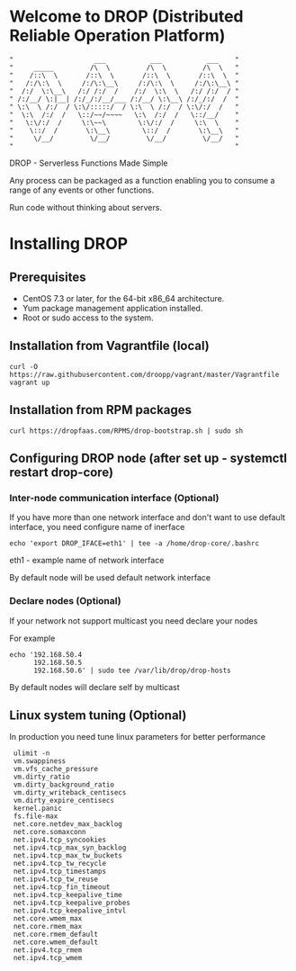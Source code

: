 # Welcome to DROP (Distributed Reliable Operation Platform)

    "                    ___           ___           ___    "
    "     _____         /\  \         /\  \         /\  \   "
    "    /::\  \       /::\  \       /::\  \       /::\  \  "
    "   /:/\:\  \     /:/\:\__\     /:/\:\  \     /:/\:\__\ "
    "  /:/  \:\__\   /:/ /:/  /    /:/  \:\  \   /:/ /:/  / "
    " /:/__/ \:|__| /:/_/:/__/___ /:/__/ \:\__\ /:/_/:/  /  "
    " \:\  \ /:/  / \:\/:::::/  / \:\  \ /:/  / \:\/:/  /   "
    "  \:\  /:/  /   \::/~~/~~~~   \:\  /:/  /   \::/__/    "
    "   \:\/:/  /     \:\~~\        \:\/:/  /     \:\  \    "
    "    \::/  /       \:\__\        \::/  /       \:\__\   "
    "     \/__/         \/__/         \/__/         \/__/   "
    "                                                       "


DROP - Serverless Functions Made Simple

Any process can be packaged as a function enabling you to consume a range of any events or other functions.

Run code without thinking about servers.


# Installing DROP
## Prerequisites

- CentOS 7.3 or later, for the 64-bit x86_64 architecture.
- Yum package management application installed.
- Root or sudo access to the system.


## Installation from Vagrantfile (local)


    curl -O https://raw.githubusercontent.com/droopp/vagrant/master/Vagrantfile
    vagrant up

## Installation from RPM packages

    curl https://dropfaas.com/RPMS/drop-bootstrap.sh | sudo sh


## Configuring DROP node (after set up  - systemctl restart drop-core)

### Inter-node communication interface (Optional)

If you have more than one network interface and don't want to use default interface,
you need configure name of inerface

    echo 'export DROP_IFACE=eth1' | tee -a /home/drop-core/.bashrc

eth1 - example name of network interface

By default node will be used default network interface


### Declare nodes (Optional)

If your network not support multicast you need declare your nodes

For example

    echo '192.168.50.4
          192.168.50.5
          192.168.50.6' | sudo tee /var/lib/drop/drop-hosts


By default nodes will declare self by multicast


## Linux system tuning (Optional)

In production you need tune linux parameters for better performance


     ulimit -n
     vm.swappiness
     vm.vfs_cache_pressure
     vm.dirty_ratio
     vm.dirty_background_ratio
     vm.dirty_writeback_centisecs
     vm.dirty_expire_centisecs
     kernel.panic
     fs.file-max
     net.core.netdev_max_backlog
     net.core.somaxconn
     net.ipv4.tcp_syncookies
     net.ipv4.tcp_max_syn_backlog
     net.ipv4.tcp_max_tw_buckets
     net.ipv4.tcp_tw_recycle
     net.ipv4.tcp_timestamps
     net.ipv4.tcp_tw_reuse
     net.ipv4.tcp_fin_timeout
     net.ipv4.tcp_keepalive_time
     net.ipv4.tcp_keepalive_probes
     net.ipv4.tcp_keepalive_intvl
     net.core.wmem_max
     net.core.rmem_max
     net.core.rmem_default
     net.core.wmem_default
     net.ipv4.tcp_rmem
     net.ipv4.tcp_wmem
